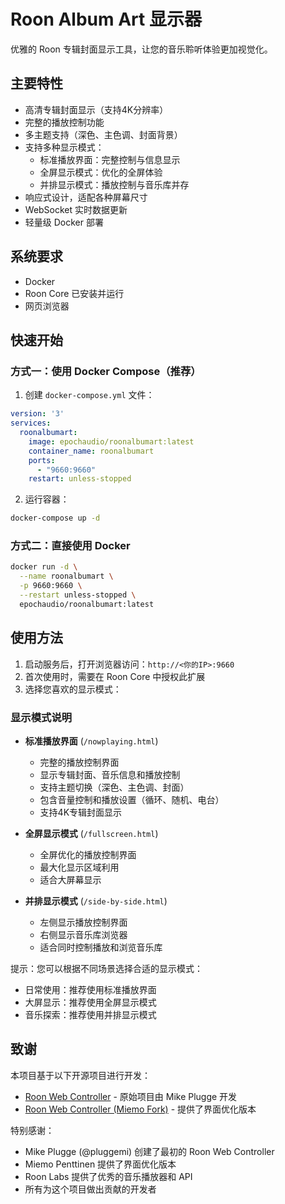 # Roon Album Art 显示器

优雅的 Roon 专辑封面显示工具，让您的音乐聆听体验更加视觉化。

## 主要特性

- 高清专辑封面显示（支持4K分辨率）
- 完整的播放控制功能
- 多主题支持（深色、主色调、封面背景）
- 支持多种显示模式：
  - 标准播放界面：完整控制与信息显示
  - 全屏显示模式：优化的全屏体验
  - 并排显示模式：播放控制与音乐库并存
- 响应式设计，适配各种屏幕尺寸
- WebSocket 实时数据更新
- 轻量级 Docker 部署

## 系统要求

- Docker
- Roon Core 已安装并运行
- 网页浏览器

## 快速开始

### 方式一：使用 Docker Compose（推荐）

1. 创建 `docker-compose.yml` 文件：
```yaml
version: '3'
services:
  roonalbumart:
    image: epochaudio/roonalbumart:latest
    container_name: roonalbumart
    ports:
      - "9660:9660"
    restart: unless-stopped
```

2. 运行容器：
```bash
docker-compose up -d
```

### 方式二：直接使用 Docker

```bash
docker run -d \
  --name roonalbumart \
  -p 9660:9660 \
  --restart unless-stopped \
  epochaudio/roonalbumart:latest
```

## 使用方法

1. 启动服务后，打开浏览器访问：`http://<你的IP>:9660`
2. 首次使用时，需要在 Roon Core 中授权此扩展
3. 选择您喜欢的显示模式：

### 显示模式说明

- **标准播放界面** (`/nowplaying.html`)
  - 完整的播放控制界面
  - 显示专辑封面、音乐信息和播放控制
  - 支持主题切换（深色、主色调、封面）
  - 包含音量控制和播放设置（循环、随机、电台）
  - 支持4K专辑封面显示

- **全屏显示模式** (`/fullscreen.html`)
  - 全屏优化的播放控制界面
  - 最大化显示区域利用
  - 适合大屏幕显示

- **并排显示模式** (`/side-by-side.html`)
  - 左侧显示播放控制界面
  - 右侧显示音乐库浏览器
  - 适合同时控制播放和浏览音乐库

提示：您可以根据不同场景选择合适的显示模式：
- 日常使用：推荐使用标准播放界面
- 大屏显示：推荐使用全屏显示模式
- 音乐探索：推荐使用并排显示模式

## 致谢

本项目基于以下开源项目进行开发：

- [Roon Web Controller](https://github.com/pluggemi/roon-web-controller) - 原始项目由 Mike Plugge 开发
- [Roon Web Controller (Miemo Fork)](https://github.com/miemo/roon-web-controller) - 提供了界面优化版本

特别感谢：
- Mike Plugge (@pluggemi) 创建了最初的 Roon Web Controller
- Miemo Penttinen 提供了界面优化版本
- Roon Labs 提供了优秀的音乐播放器和 API
- 所有为这个项目做出贡献的开发者
